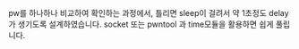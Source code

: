 pw를 하나하나 비교하여 확인하는 과정에서, 틀리면 sleep이 걸려서 약 1초정도 delay가 생기도록 설계하였습니다. socket 또는 pwntool 과 time모듈을 활용하면 쉽게 풀립니다.
